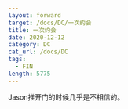 ```yaml
---
layout: forward
target: /docs/DC/一次约会
title: 一次约会
date: 2020-12-12
category: DC
cat_url: /docs/DC
tags: 
  - FIN
length: 5775
---
```


Jason推开门的时候几乎是不相信的。
